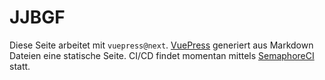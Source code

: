 # JJBGF

Diese Seite arbeitet mit `vuepress@next`. [VuePress](https://v1.vuepress.vuejs.org/) generiert aus Markdown Dateien eine statische Seite. CI/CD findet momentan mittels [SemaphoreCI](https://semaphoreci.com/) statt.

